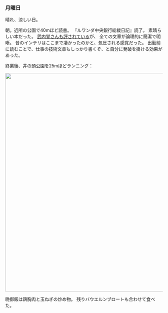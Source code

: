 ### 月曜日

晴れ、涼しい日。

朝。近所の公園で40mほど読書。
『ルワンダ中央銀行総裁日記』読了。
素晴らしい本だった。
[武内覚さんも評されている](https://satoru-takeuchi.hatenablog.com/entry/2023/08/13/172654)が、
全ての文章が論理的に簡潔で明晰。
昔のインテリはここまで凄かったのかと、気圧される感覚だった。
出勤前に読むことで、仕事の技術文章もしっかり書くぞ、と自分に発破を掛ける効果があった。

終業後、井の頭公園を25mほどランニング：

<img src="https://i.imgur.com/Dm5ujEe.jpg" width="700">

晩御飯は鶏胸肉と玉ねぎの炒め物。
残りバウエルンブロートも合わせて食べた。